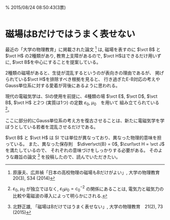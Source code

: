 % 2015/08/24 08:50:43(3票)

```{tags} ノート, 電磁気学, BH対応
```
# 磁場はBだけではうまく表せない

最近の「大学の物理教育」に掲載された論文 [^1] は,
磁場を表すのに $\vct B$ と $\vct H$ の2種類があり, 教育上支障があるので, $\vct H$はできるだけ用いずに,
$\vct B$を中心にすることを提案している。

[^1]: 原康夫、広井禎「日本の高校物理の磁場もBだけがよい」, 大学の物理教育 20(3), S34 (2014)

2種類の磁場があると、生徒が混乱するというのが表向きの理由であるが、
掲げられている$\vct H$を排除すべき根拠を見ると、
行き過ぎたE-B対応の考えやGauss単位系に対する愛着が背後にあるように思われる。


現代の電磁気学は、SIの使用を前提に、4種類の場 $\vct E$, $\vct D$, $\vct B$,
$\vct H$ と2つ (実質は1つ) の定数 $\varepsilon_0$, $\mu_0$　を用いて
組み立てられている [^2]。

[^2]: $\varepsilon_0$, $\mu_0$ が独立ではなく,
$\varepsilon_0\mu_0 = c_0^{-2}$ の関係にあることは, 電気力と磁気力の比較や電磁波の導入によって明らかにされる.

ここに部分的にGauss単位系の考え方を復古させることは、新たに電磁気学を学ぼうとしている若者を混乱させるだけである。

$\vct B$ と $\vct H$ は SI では単位が異なっており、異なった物理的意味を担っている。
また、異なった保存則　$\diver\vct{B} = 0$, $\curl\vct H = \vct J$ を満たしているので、
それぞれの意味づけをしっかりする必要がある。
そのような趣旨の論文 [^3] を投稿したので、読んでいただきたい。

[^3]: 北野正雄, 「磁場はBだけではうまく表せない」, 大学の物理教育　21(2),  73 (2015)
